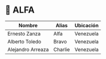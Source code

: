 # 🗿 ALFA

| **Nombre**  | **Alias** | **Ubicación** |
| ------------- | ------------- | ------------- |
| Ernesto Zanza  | Alfa  | Venezuela |
| Alberto Toledo  | Bravo  | Venezuela |
| Alejandro Arreaza  | Charlie  | Venezuela |
